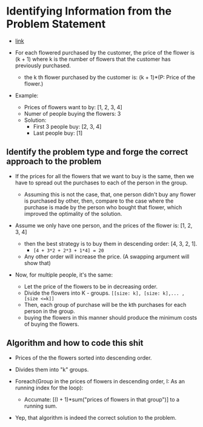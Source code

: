 # Identifying Information from the Problem Statement

* [link](https://www.hackerrank.com/challenges/greedy-florist/problem?h_l=interview&playlist_slugs%5B%5D=interview-preparation-kit&playlist_slugs%5B%5D=greedy-algorithms)

* For each flowered purchased by the customer, the price of the flower is (k + 1) where k is the number of flowers
that the customer has previously purchased.
  * the k th flower purchased by the customer is: (k + 1)*(P: Price of the flower.)

* Example:
  * Prices of flowers want to by: [1, 2, 3, 4]
  * Numer of people buying the flowers: 3
  * Solution:
    * First 3 people buy: [2, 3, 4]
    * Last people buy: [1]

## Identify the problem type and forge the correct approach to the problem

* If the prices for all the flowers that we want to buy is the same, then we have to spread out
the purchases to each of the person in the group.

  * Assuming this is not the case, that, one person didn't buy any flower is purchased by other,
  then, compare to the case where the purchase is made by the person who bought that flower, which
  improved the optimality of the solution.

* Assume we only have one person, and the prices of the flower is: [1, 2, 3, 4]

  * then the best strategy is to buy them in descending order: [4, 3, 2, 1].
    * `[4 + 3*2 + 2*3 + 1*4] = 20`
  * Any other order will increase the price. (A swapping argument will show that)

* Now, for multiple people, it's the same:
  * Let the price of the flowers to be in decreasing order.
  * Divide the flowers into K - groups. `[[size: k], [size: k],... ,[size <=k]]`
  * Then, each group of purchase will be the kth purchases for each person in the group.
  * buying the flowers in this manner should produce the minimum costs of buying the flowers.

## Algorithm and how to code this shit

* Prices of the the flowers sorted into descending order.

* Divides them into "k" groups.

* Foreach(Group in the prices of flowers in descending order, I: As an running index for the loop):
  * Accumate: [(I + 1)*sum("prices of flowers in that group")] to a running sum.

* Yep, that algorithm is indeed the correct solution to the problem.
